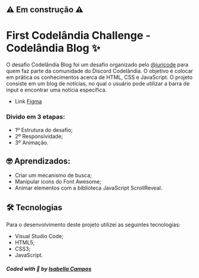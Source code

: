 ## ⚠️ Em construção ⚠️

# First Codelândia Challenge - Codelândia Blog ✨
O desafio Codelândia Blog foi um desafio organizado pelo <a href="https://github.com/iuricode">@iuricode</a> para quem faz parte da comunidade do Discord Codelândia. O objetivo é colocar em prática os conhecimentos acerca de HTML, CSS e JavaScript. O projeto consiste em um blog de notícias, no qual o usuário pode utilizar a barra de input e encontrar uma notícia específica.
<br>
* Link [Figma](https://www.figma.com/file/Yb9IBH56g7T1hdIyZ3BMNO/Codel%C3%A2ndia-Desafios?node-id=0%3A1)

### Divido em 3 etapas:
* 1º Estrutura do desafio; 
* 2º Responsividade; 
* 3º Animação.

## 🤓 Aprendizados:

* Criar um mecanismo de busca;
* Manipular icons do Font Awesome;
* Animar elementos com a biblioteca JavaScript ScrollReveal.

## 🛠 Tecnologias
Para o desenvolvimento deste projeto utilizei as seguintes tecnologias:

* Visual Studio Code;
* HTML5;
* CSS3;
* JavaScript.

##### Coded with 💜 by <a href="https://github.com/isaasc/">Isabella Campos</a>
